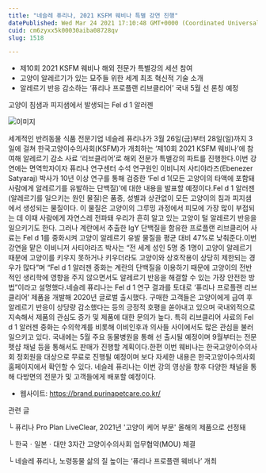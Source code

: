 ```yaml
---
title: "네슬레 퓨리나, 2021 KSFM 웨비나 특별 강연 진행"
datePublished: Wed Mar 24 2021 17:10:48 GMT+0000 (Coordinated Universal Time)
cuid: cm6zyxx5k00030aiba08728qv
slug: 1518

---
```



- 제10회 2021 KSFM 웨비나 해외 전문가 특별강의 세션 참여
- 고양이 알레르기가 있는 묘주들 위한 세계 최초 혁신적 기술 소개
- 알레르기 반응 감소하는 ‘퓨리나 프로플랜 리브클리어’ 국내 5월 선 론칭 예정

고양이 침샘과 피지샘에서 발생되는 Fel d 1 알러젠

![이미지](https://cdn.hashnode.com/res/hashnode/image/upload/v1739247308247/41d83cd6-3a6d-4207-bfbc-96e2522f0253.jpeg)

세계적인 반려동물 식품 전문기업 네슬레 퓨리나가 3월 26일(금)부터 28일(일)까지 3일에 걸쳐 한국고양이수의사회(KSFM)가 개최하는 ‘제10회 2021 KSFM 웨비나’에 참여해 알레르기 감소 사료 ‘리브클리어’로 해외 전문가 특별강의 파트를 진행한다.이번 강연에는 면역학자이자 퓨리나 연구센터 수석 연구원인 이비니저 사티야라즈(Ebenezer Satyaraj) 박사가 10년 이상 연구를 통해 검증한 ‘Fel d 1(모든 고양이의 타액에 포함돼 사람에게 알레르기를 유발하는 단백질)’에 대한 내용을 발표할 예정이다.Fel d 1 알러젠(알레르기를 일으키는 원인 물질)은 품종, 성별과 상관없이 모든 고양이의 침과 피지샘에서 생성되는 물질이다. 이 물질은 고양이의 그루밍 과정에서 피모에 가장 많이 부접되는 데 이때 사람에게 자연스레 전파돼 우리가 흔히 알고 있는 고양이 털 알레르기 반응을 일으키기도 한다. 그러나 계란에서 추출한 lgY 단백질을 함유한 프로플랜 리브클리어 사료는 Fel d 1를 중화시켜 고양이 알레르기 유발 물질을 평균 대비 47%로 낮춰준다.이번 강연을 맡은 이비니저 사티야라즈 박사는 “전 세계 성인 5명 중 1명이 고양이 알레르기 때문에 고양이를 키우지 못하거나 키우더라도 고양이와 상호작용이 상당히 제한되는 경우가 많다”며 “Fel d 1 알러젠 중화는 계란의 단백질을 이용하기 때문에 고양이의 전반적인 생리학에 영향을 주지 않으면서도 알레르기 반응을 해결할 수 있는 가장 안전한 방법”이라고 설명했다.네슬레 퓨리나는 Fel d 1 연구 결과를 토대로 ‘퓨리나 프로플랜 리브클리어’ 제품을 개발해 2020년 글로벌 출시했다. 구매한 고객들은 고양이에게 급여 후 알레르기 반응이 상당량 감소했다는 등의 긍정적 호평을 쏟아내고 있으며 국내외적으로 지속해서 제품의 관심도 증가 및 제품에 대한 문의가 높다. 특히 리브클리어 사료의 Fel d 1 알러젠 중화는 수의학계를 비롯해 이비인후과 의사들 사이에서도 많은 관심을 불러일으키고 있다. 국내에는 5월 주요 동물병원을 통해 선 출시될 예정이며 9월부터는 전문 펫샵 채널 등을 통해서도 판매가 진행할 계획이다.한편 이번 웨비나는 한국고양이수의사회 정회원을 대상으로 무료로 진행될 예정이며 보다 자세한 내용은 한국고양이수의사회 홈페이지에서 확인할 수 있다. 네슬레 퓨리나는 이번 강의 영상을 향후 다양한 채널을 통해 다방면의 전문가 및 고객들에게 배포할 예정이다.

- 웹사이트: https://brand.purinapetcare.co.kr/

관련 글

└ 퓨리나 Pro Plan LiveClear, 2021년 '고양이 케어 부문' 올해의 제품으로 선정돼

└ 한국ㆍ일본ㆍ대만 3자간 고양이수의사회 업무협약(MOU) 체결

└ 네슬레 퓨리나, 노령동물 삶의 질 높이는 ‘퓨리나 프로플랜 웨비나’ 개최